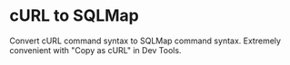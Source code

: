 # cURL to SQLMap
Convert cURL command syntax to SQLMap command syntax.
Extremely convenient with "Copy as cURL" in Dev Tools.
